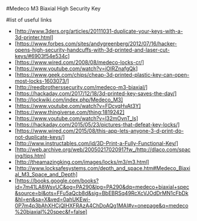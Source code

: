 #Medeco M3 Biaxial High Security Key

#list of useful links

* [http://www.3ders.org/articles/20111031-duplicate-your-keys-with-a-3d-printer.html]
* [https://www.forbes.com/sites/andygreenberg/2012/07/16/hacker-opens-high-security-handcuffs-with-3d-printed-and-laser-cut-keys/#6903f54e534c]
* [https://www.wired.com/2008/08/medeco-locks-cr/]
* [https://www.youtube.com/watch?v=iOIRZnafgQk]
* [https://www.geek.com/chips/cheap-3d-printed-plastic-key-can-open-most-locks-1603073/]
* [http://reedbrotherssecurity.com/medeco-m3-biaxial/]
* [https://hackaday.com/2017/12/18/3d-printed-key-saves-the-day/]
* [http://lockwiki.com/index.php/Medeco_M3]
* [https://www.youtube.com/watch?v=FDcyqHvAt3Y]
* [https://www.thingiverse.com/thing:1819242]
* [https://www.youtube.com/watch?v=l32mOvnT_ls]
* [https://hackaday.com/2015/05/23/pictures-that-defeat-key-locks/]
* [https://www.wired.com/2015/08/this-app-lets-anyone-3-d-print-do-not-duplicate-keys/]
* [http://www.instructables.com/id/3D-Print-a-Fully-Functional-Key/]
* [http://web.archive.org/web/20050217020917fw_/http://dlaco.com/spacing/tips.htm]
* [http://theamazingking.com/images/locks/m3/m3.html]
* [http://www.locksafesystems.com/depth_and_space.htm#Medeco_Biaxial_M3_Space_and_Depth]
* [https://books.google.com/books?id=7m41LA8WsvUC&pg=PA290&lpg=PA290&dq=medeco+biaxial+spec&source=bl&ots=FFu5aQcb8d&sig=BbEBRSq49RcXcVJOdDrMN1cFbDk&hl=en&sa=X&ved=0ahUKEwi-0P7m4p3bAhXHCjQIHXFRAzA4ChDoAQg1MAI#v=onepage&q=medeco%20biaxial%20spec&f=false]
